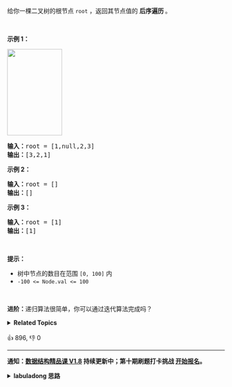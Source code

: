 <p>给你一棵二叉树的根节点 <code>root</code> ，返回其节点值的 <strong>后序遍历 </strong>。</p>

<p>&nbsp;</p>

<p><strong>示例 1：</strong></p>
<img alt="" src="https://assets.leetcode.com/uploads/2020/08/28/pre1.jpg" style="width: 127px; height: 200px;" />
<pre>
<strong>输入：</strong>root = [1,null,2,3]
<strong>输出：</strong>[3,2,1]
</pre>

<p><strong>示例 2：</strong></p>

<pre>
<strong>输入：</strong>root = []
<strong>输出：</strong>[]
</pre>

<p><strong>示例 3：</strong></p>

<pre>
<strong>输入：</strong>root = [1]
<strong>输出：</strong>[1]
</pre>

<p>&nbsp;</p>

<p><strong>提示：</strong></p>

<ul>
	<li>树中节点的数目在范围 <code>[0, 100]</code> 内</li>
	<li><code>-100 &lt;= Node.val &lt;= 100</code></li>
</ul>

<p>&nbsp;</p>

<p><strong>进阶：</strong>递归算法很简单，你可以通过迭代算法完成吗？</p>
<details><summary><strong>Related Topics</strong></summary>栈 | 树 | 深度优先搜索 | 二叉树</details><br>

<div>👍 896, 👎 0</div>

<div id="labuladong"><hr>

**通知：[数据结构精品课 V1.8](https://aep.h5.xeknow.com/s/1XJHEO) 持续更新中；第十期刷题打卡挑战 [开始报名](https://mp.weixin.qq.com/s/eUG2OOzY3k_ZTz-CFvtv5Q)。**

<details><summary><strong>labuladong 思路</strong></summary>

## 基本思路

不要瞧不起二叉树的前中后序遍历。

前文 [手把手刷二叉树总结篇](https://labuladong.github.io/article/fname.html?fname=二叉树总结) 说过二叉树的递归分为「遍历」和「分解问题」两种思维模式，分别代表回溯算法和动态规划的底层思想。

本题用两种思维模式来解答，注意体会其中思维方式的差异。

**标签：[二叉树](https://mp.weixin.qq.com/mp/appmsgalbum?__biz=MzAxODQxMDM0Mw==&action=getalbum&album_id=2121994699837177859)**

## 解法代码

```java
class Solution {
    /* 动态规划思路 */
    // 定义：输入一个节点，返回以该节点为根的二叉树的后序遍历结果
    public List<Integer> postorderTraversal(TreeNode root) {
        LinkedList<Integer> res = new LinkedList<>();
        if (root == null) {
            return res;
        }
        // 后序遍历结果特点：先是左子树，接着是右子树，最后是根节点的值
        res.addAll(postorderTraversal(root.left));
        res.addAll(postorderTraversal(root.right));
        res.add(root.val);
        return res;
    }

    /* 回溯算法思路 */
    LinkedList<Integer> res = new LinkedList<>();

    // 返回后序遍历结果
    public List<Integer> postorderTraversal2(TreeNode root) {
        traverse(root);
        return res;
    }

    // 二叉树遍历函数
    void traverse(TreeNode root) {
        if (root == null) {
            return;
        }
        traverse(root.left);
        traverse(root.right);
        // 后序遍历位置
        res.add(root.val);
    }
}
```

</details>
</div>







